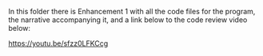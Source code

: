 In this folder there is Enhancement 1 with all the code files for the program, the narrative accompanying it, and a link below to the code review video below:

https://youtu.be/sfzz0LFKCcg
